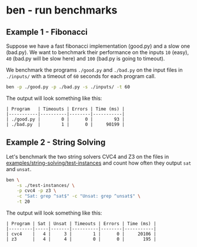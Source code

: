 # ben - run benchmarks

## Example 1 - Fibonacci
Suppose we have a fast fibonacci implementation (good.py) and a slow one (bad.py). We want to benchmark their performance on the inputs `10` (easy), `40` (bad.py will be slow here) and `100` (bad.py is going to timeout).

We benchmark the programs `./good.py` and `./bad.py` on the input files in `./inputs/` with a timeout of `60` seconds for each program call.
```bash
ben -p ./good.py -p ./bad.py -s ./inputs/ -t 60
```
The output will look something like this:
```
| Program   | Timeouts | Errors | Time (ms) |
|-----------|----------|--------|-----------|
| ./good.py |        0 |      0 |        93 |
| ./bad.py  |        1 |      0 |     90199 |
```

## Example 2 - String Solving
Let's benchmark the two string solvers CVC4 and Z3 on the files in [examples/string-solving/test-instances](./examples/string-solving/test-instances) and count how often they output `sat` and `unsat`.

```bash
ben \
    -s ./test-instances/ \
    -p cvc4 -p z3 \
    -c "Sat: grep ^sat$" -c "Unsat: grep ^unsat$" \
    -t 20
```
The output will look something like this:
```
| Program | Sat | Unsat | Timeouts | Errors | Time (ms) |
|---------|-----|-------|----------|--------|-----------|
| cvc4    |   4 |     3 |        1 |      0 |     20106 |
| z3      |   4 |     4 |        0 |      0 |       195 |
```
